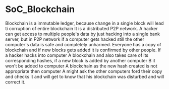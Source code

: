 # SoC_Blockchain
Blockchain is a immutable ledger, because change in a single block will lead ti corruption of entire blockchain
It is a distributed P2P network. A hacker can get access to multiple people's data by just hacking into a single bank server, but in P2P network if a computer gets hacked still the other computer's data is safe and completely unharmed. 
Everyone has a copy of blockchain and if new blocks gets added it is confirmed by other people. If a hacker hacks into computer A blockchain and also takes care of its corresponding hashes, if a new block is added by another computer B it won't be added to computer A blockchain as the new hash created is not appropriate then computer A might ask the other computers ford their copy and checks it and will get to know that his blockchain was disturbed and will correct it.

